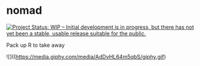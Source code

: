 # nomad

[![Project Status: WIP – Initial development is in progress, but there has not yet been a stable, usable release suitable for the public.](http://www.repostatus.org/badges/latest/wip.svg)](http://www.repostatus.org/#wip)

Pack up R to take away

![]((https://media.giphy.com/media/AdDvHL64m5qbS/giphy.gif)
